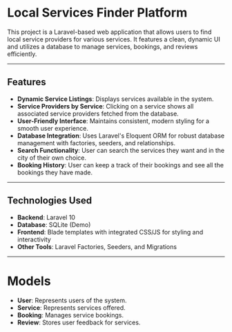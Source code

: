# Local Services Finder Platform

This project is a Laravel-based web application that allows users to find local service providers for various services. It features a clean, dynamic UI and utilizes a database to manage services, bookings, and reviews efficiently.

---

## Features

- **Dynamic Service Listings**: Displays services available in the system.  
- **Service Providers by Service**: Clicking on a service shows all associated service providers fetched from the database.  
- **User-Friendly Interface**: Maintains consistent, modern styling for a smooth user experience.  
- **Database Integration**: Uses Laravel's Eloquent ORM for robust database management with factories, seeders, and relationships.  
- **Search Functionality**: User can search the services they want and in the city of their own choice.
- **Booking History**: User can keep a track of their bookings and see all the bookings they have made.

---

## Technologies Used

- **Backend**: Laravel 10
- **Database**: SQLite (Demo)  
- **Frontend**: Blade templates with integrated CSS/JS for styling and interactivity  
- **Other Tools**: Laravel Factories, Seeders, and Migrations  

---

# Models

- **User**: Represents users of the system.  
- **Service**: Represents services offered.  
- **Booking**: Manages service bookings.  
- **Review**: Stores user feedback for services.  
